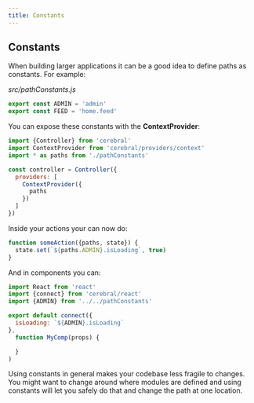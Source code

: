 ```yaml
---
title: Constants
---
```


## Constants

When building larger applications it can be a good idea to define paths as constants. For example:

*src/pathConstants.js*
```js
export const ADMIN = 'admin'
export const FEED = 'home.feed'
```

You can expose these constants with the **ContextProvider**:

```js
import {Controller} from 'cerebral'
import ContextProvider from 'cerebral/providers/context'
import * as paths from './pathConstants'

const controller = Controller({
  providers: [
    ContextProvider({
      paths
    })
  ]
})
```

Inside your actions your can now do:

```js
function someAction({paths, state}) {
  state.set(`${paths.ADMIN}.isLoading`, true)
}
```

And in components you can:

```js
import React from 'react'
import {connect} from 'cerebral/react'
import {ADMIN} from '../../pathConstants'

export default connect({
  isLoading: `${ADMIN}.isLoading`
},
  function MyComp(props) {

  }
)
```

Using constants in general makes your codebase less fragile to changes. You might want to change around where modules are defined and using constants will let you safely do that and change the path at one location.
